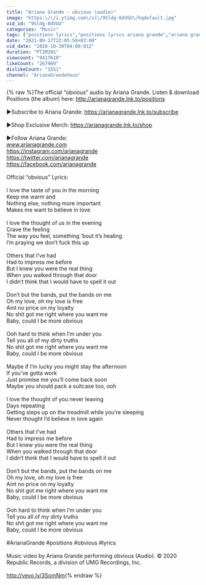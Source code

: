 ```yaml
---
title: "Ariana Grande - obvious (audio)"
image: "https:\/\/i.ytimg.com\/vi\/9Sldg-8dVGU\/hqdefault.jpg"
vid_id: "9Sldg-8dVGU"
categories: "Music"
tags: ["positions lyrics","positions lyrics ariana grande","ariana grande lyrics"]
date: "2021-09-17T22:05:58+03:00"
vid_date: "2020-10-30T04:00:01Z"
duration: "PT2M28S"
viewcount: "9417618"
likeCount: "267969"
dislikeCount: "1551"
channel: "ArianaGrandeVevo"
---
```

{% raw %}The official “obvious” audio by Ariana Grande. Listen &amp; download Positions (the album) here: <a rel="nofollow" target="blank" href="http://arianagrande.lnk.to/positions">http://arianagrande.lnk.to/positions</a><br /><br />►Subscribe to Ariana Grande: <a rel="nofollow" target="blank" href="https://arianagrande.lnk.to/subscribe">https://arianagrande.lnk.to/subscribe</a><br /><br />►Shop Exclusive Merch: <a rel="nofollow" target="blank" href="https://arianagrande.lnk.to/shop">https://arianagrande.lnk.to/shop</a><br /><br />►Follow Ariana Grande:<br />www.arianagrande.com<br /><a rel="nofollow" target="blank" href="https://instagram.com/arianagrande">https://instagram.com/arianagrande</a><br /><a rel="nofollow" target="blank" href="https://twitter.com/arianagrande">https://twitter.com/arianagrande</a><br /><a rel="nofollow" target="blank" href="https://facebook.com/arianagrande">https://facebook.com/arianagrande</a><br /><br />Official “obvious” Lyrics:<br /><br />I love the taste of you in the morning<br />Keep me warm and<br />Nothing else, nothing more important<br />Makes me want to believe in love<br /><br />I love the thought of us in the evening<br />Crave the feeling<br />The way you feel, something ‘bout it’s healing<br />I’m praying we don’t fuck this up<br /><br />Others that I’ve had <br />Had to impress me before<br />But I knew you were the real thing <br />When you walked through that door<br />I didn’t think that I would have to spell it out<br /><br />Don’t but the bands, put the bands on me<br />Oh my love, oh my love is free<br />Aint no price on my loyalty<br />No shit got me right where you want me<br />Baby, could I be more obvious<br /><br />Ooh hard to think when I’m under you<br />Tell you all of my dirty truths<br />No shit got me right where you want me<br />Baby, could I be more obvious<br /><br />Maybe if I’m lucky you might stay the afternoon<br />If you’ve gotta work <br />Just promise me you’ll come back soon<br />Maybe you should pack a suitcase too, ooh<br /><br />I love the thought of you never leaving<br />Days repeating<br />Getting steps up on the treadmill while you’re sleeping<br />Never thought I’d believe in love again<br /><br />Others that I’ve had <br />Had to impress me before<br />But I knew you were the real thing <br />When you walked through that door<br />I didn’t think that I would have to spell it out<br /><br />Don’t but the bands, put the bands on me<br />Oh my love, oh my love is free<br />Aint no price on my loyalty<br />No shit got me right where you want me<br />Baby, could I be more obvious<br /><br />Ooh hard to think when I’m under you<br />Tell you all of my dirty truths<br />No shit got me right where you want me<br />Baby, could I be more obvious<br /><br />#ArianaGrande #positions #obvious #lyrics<br /><br />Music video by Ariana Grande performing obvious (Audio). © 2020 Republic Records, a division of UMG Recordings, Inc.<br /><br /><a rel="nofollow" target="blank" href="http://vevo.ly/3SomNm">http://vevo.ly/3SomNm</a>{% endraw %}
